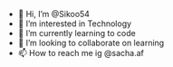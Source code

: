 - 👋 Hi, I’m @Sikoo54
- 👀 I’m interested in Technology
- 🌱 I’m currently learning to code
- 💞️ I’m looking to collaborate on learning
- 📫 How to reach me ig @sacha.af

<!---
Sikoo54/Sikoo54 is a ✨ special ✨ repository because its `README.md` (this file) appears on your GitHub profile.
You can click the Preview link to take a look at your changes.
--->
